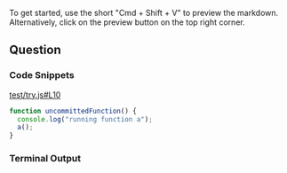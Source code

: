 
To get started, use the short "Cmd + Shift + V" to preview the markdown. Alternatively, click on the preview button on the top right corner.

## Question 


### Code Snippets

[test/try.js#L10](test/try.js#L10)	
````js
function uncommittedFunction() {
  console.log("running function a");
  a();
}

````

### Terminal Output
````

````
	